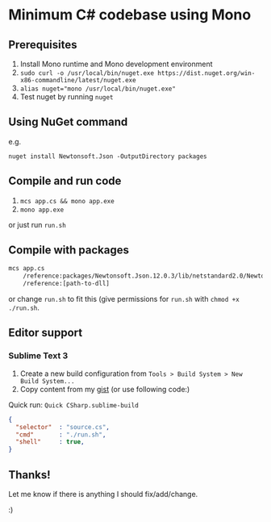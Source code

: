 Minimum C# codebase using Mono
==============================

## Prerequisites

1. Install Mono runtime and Mono development environment
2. `sudo curl -o /usr/local/bin/nuget.exe https://dist.nuget.org/win-x86-commandline/latest/nuget.exe`
3. `alias nuget="mono /usr/local/bin/nuget.exe"`
4. Test nuget by running `nuget`

## Using NuGet command

e.g.

`nuget install Newtonsoft.Json -OutputDirectory packages`

## Compile and run code

1. `mcs app.cs && mono app.exe`
2. `mono app.exe`

or just run `run.sh`

## Compile with packages

```bash
mcs app.cs 
	/reference:packages/Newtonsoft.Json.12.0.3/lib/netstandard2.0/Newtonsoft.Json.dll
	/reference:[path-to-dll]
```

or change `run.sh` to fit this (give permissions for `run.sh` with `chmod +x ./run.sh`.

## Editor support

### Sublime Text 3

1. Create a new build configuration from `Tools > Build System > New Build System...`
2. Copy content from my [gist](https://gist.github.com/nirlanka/e1cee625e5ece26f4e5f2cd2bb0149fa) (or use following code:)

Quick run: `Quick CSharp.sublime-build`

```json
{
  "selector"  : "source.cs",
  "cmd"       : "./run.sh",
  "shell"     : true,
}
``` 

## Thanks!

Let me know if there is anything I should fix/add/change.

:)